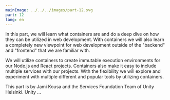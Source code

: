 ```yaml
---
mainImage: ../../../images/part-12.svg
part: 12
lang: en
---
```


<div class="intro">

In this part, we will learn what containers are and do a deep dive on how they can be utilized in web development. With containers we will also learn a completely new viewpoint for web development outside of the "backend" and "frontend" that we are familiar with.

We will utilize containers to create immutable execution environments for our Node.js and React projects. Containers also make it easy to include multiple services with our projects. With the flexibility we will explore and experiment with multiple different and popular tools by utilizing containers.

This part is by Jami Kousa and the Services Foundation Team of Unity Helsinki. Unity ...

</div>

